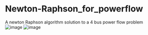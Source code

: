 # Newton-Raphson_for_powerflow
A newton Raphson algorithm solution to a 4 bus power flow problem
![image](https://user-images.githubusercontent.com/103826840/212525890-de996488-2ab5-467c-8efb-4a370f7e47de.png)
![image](https://user-images.githubusercontent.com/103826840/212525928-1c4a34a5-63ea-4ec0-a524-741f9e2845c5.png)

